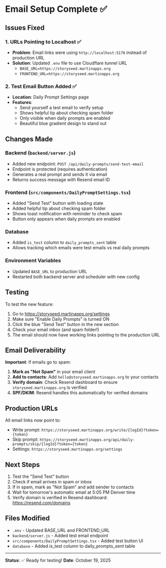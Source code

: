 # Email Setup Complete ✅

## Issues Fixed

### 1. **URLs Pointing to Localhost** ✅
- **Problem**: Email links were using `http://localhost:5176` instead of production URL
- **Solution**: Updated `.env` file to use Cloudflare tunnel URL
  - `BASE_URL=https://storyseed.martinapps.org`
  - `FRONTEND_URL=https://storyseed.martinapps.org`

### 2. **Test Email Button Added** ✅
- **Location**: Daily Prompt Settings page
- **Features**:
  - Send yourself a test email to verify setup
  - Shows helpful tip about checking spam folder
  - Only visible when daily prompts are enabled
  - Beautiful blue gradient design to stand out

## Changes Made

### Backend (`backend/server.js`)
- Added new endpoint: `POST /api/daily-prompts/send-test-email`
- Endpoint is protected (requires authentication)
- Generates a real prompt and sends it via email
- Returns success message with Resend email ID

### Frontend (`src/components/DailyPromptSettings.tsx`)
- Added "Send Test" button with loading state
- Added helpful tip about checking spam folder
- Shows toast notification with reminder to check spam
- Button only appears when daily prompts are enabled

### Database
- Added `is_test` column to `daily_prompts_sent` table
- Allows tracking which emails were test emails vs real daily prompts

### Environment Variables
- Updated `BASE_URL` to production URL
- Restarted both backend server and scheduler with new config

## Testing

To test the new feature:

1. Go to https://storyseed.martinapps.org/settings
2. Make sure "Enable Daily Prompts" is turned ON
3. Click the blue "Send Test" button in the new section
4. Check your email inbox (and spam folder!)
5. The email should now have working links pointing to the production URL

## Email Deliverability

**Important**: If emails go to spam:

1. **Mark as "Not Spam"** in your email client
2. **Add to contacts**: Add `hello@storyseed.martinapps.org` to your contacts
3. **Verify domain**: Check Resend dashboard to ensure `storyseed.martinapps.org` is verified
4. **SPF/DKIM**: Resend handles this automatically for verified domains

## Production URLs

All email links now point to:
- Write prompt: `https://storyseed.martinapps.org/write/{logId}?token={token}`
- Skip prompt: `https://storyseed.martinapps.org/api/daily-prompts/skip/{logId}?token={token}`
- Settings: `https://storyseed.martinapps.org/settings`

## Next Steps

1. Test the "Send Test" button
2. Check if email arrives in spam or inbox
3. If in spam, mark as "Not Spam" and add sender to contacts
4. Wait for tomorrow's automatic email at 5:05 PM Denver time
5. Verify domain is verified in Resend dashboard: https://resend.com/domains

## Files Modified

- `.env` - Updated BASE_URL and FRONTEND_URL
- `backend/server.js` - Added test email endpoint
- `src/components/DailyPromptSettings.tsx` - Added test button UI
- `database` - Added is_test column to daily_prompts_sent table

---

**Status**: ✅ Ready for testing!
**Date**: October 19, 2025
